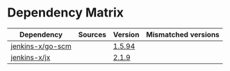 # Dependency Matrix

Dependency | Sources | Version | Mismatched versions
---------- | ------- | ------- | -------------------
[jenkins-x/go-scm](https://github.com/jenkins-x/go-scm) |  | [1.5.94]() | 
[jenkins-x/jx](https://github.com/jenkins-x/jx) |  | [2.1.9](https://github.com/jenkins-x/jx/releases/tag/v2.1.9) | 
